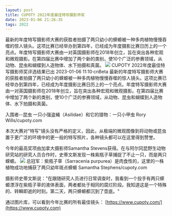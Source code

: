 ```yaml
---
layout: post
title: CUPOTY 2022年度最佳特写摄影师奖
date: 2023-01-06 21:26:35
tags: 2022
---
```

最新的年度特写摄影师大赛的获胜者拍摄了两只幼小的蝾螈被一种多肉植物慢慢吞噬的惊人镜头。这项比赛已经举办到第四年，已经成为年度摄影比赛日历上的一个亮点。年度特写摄影师大赛由一对英国摄影师在2018年创立，旨在突出各种宏观和微观摄影。在第四届比赛中增加了两个新的类别，使10个广泛的参赛领域，从动物、昆虫和蝴蝶到人造物体、水下拍摄和真菌。
![](https://pic.imgdb.cn/item/63b82489be43e0d30e330936.png)
CUPOTY 2022年度最佳特写摄影师奖评选结果已出
2023-01-06 11:10·cnBeta
最新的年度特写摄影师大赛的获胜者拍摄了两只幼小的蝾螈被一种多肉植物慢慢吞噬的惊人镜头。这项比赛已经举办到第四年，已经成为年度摄影比赛日历上的一个亮点。年度特写摄影师大赛由一对英国摄影师在2018年创立，旨在突出各种宏观和微观摄影。在第四届比赛中增加了两个新的类别，使10个广泛的参赛领域，从动物、昆虫和蝴蝶到人造物体、水下拍摄和真菌。


入围者--昆虫 一只小强盗蝇（Asilidae）和它的猎物：一只小甲虫 Rory Wills/cupoty.com

本次大赛对"特写"镜头没有严格的定义，因此，从极端的微观图像到将动物或昆虫置于更广泛的环境中的更一般的特写照片，各种镜头都可以在这里得到赞誉。

今年的最高奖项由加拿大摄影师Samantha Stevens获得。在与阿尔冈昆野生动物研究站的研究人员合作时，史蒂文斯发现一株紫瓶子草捕捉了不止一只，而是两只蝾螈。
![](https://pic.imgdb.cn/item/63b82489be43e0d30e330978.png)
总冠军：紫瓶子草（Sarracenia purpurea）是肉食性的，这里的一株植物成功地捕获了两只幼年斑点蝾螈 Samantha Stephens/cupoty.com

摄影师史蒂文斯说："在跟随研究人员进行日常调查时，我看到一个投手有两只蝾螈漂浮在紫瓶子草的液体表面，两者都处于相同的腐烂阶段。我知道这是一个特殊的、转瞬即逝的时刻。第二天，两只蝾螈都沉到了壶底。"

通过图片库，可以看到今年比赛的所有最佳镜头：
[https://www.cupoty.com/](https://www.cupoty.com)
